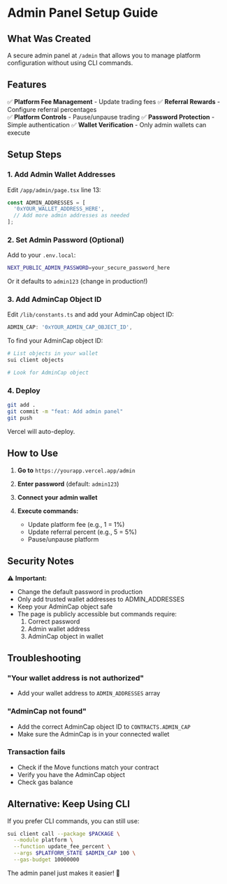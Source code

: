 # Admin Panel Setup Guide

## What Was Created

A secure admin panel at `/admin` that allows you to manage platform configuration without using CLI commands.

## Features

✅ **Platform Fee Management** - Update trading fees
✅ **Referral Rewards** - Configure referral percentages  
✅ **Platform Controls** - Pause/unpause trading
✅ **Password Protection** - Simple authentication
✅ **Wallet Verification** - Only admin wallets can execute

## Setup Steps

### 1. Add Admin Wallet Addresses

Edit `/app/admin/page.tsx` line 13:

```typescript
const ADMIN_ADDRESSES = [
  '0xYOUR_WALLET_ADDRESS_HERE',
  // Add more admin addresses as needed
];
```

### 2. Set Admin Password (Optional)

Add to your `.env.local`:

```bash
NEXT_PUBLIC_ADMIN_PASSWORD=your_secure_password_here
```

Or it defaults to `admin123` (change in production!)

### 3. Add AdminCap Object ID

Edit `/lib/constants.ts` and add your AdminCap object ID:

```typescript
ADMIN_CAP: '0xYOUR_ADMIN_CAP_OBJECT_ID',
```

To find your AdminCap object ID:
```bash
# List objects in your wallet
sui client objects

# Look for AdminCap object
```

### 4. Deploy

```bash
git add .
git commit -m "feat: Add admin panel"
git push
```

Vercel will auto-deploy.

## How to Use

1. **Go to** `https://yourapp.vercel.app/admin`

2. **Enter password** (default: `admin123`)

3. **Connect your admin wallet**

4. **Execute commands:**
   - Update platform fee (e.g., 1 = 1%)
   - Update referral percent (e.g., 5 = 5%)
   - Pause/unpause platform

## Security Notes

⚠️ **Important:**
- Change the default password in production
- Only add trusted wallet addresses to ADMIN_ADDRESSES
- Keep your AdminCap object safe
- The page is publicly accessible but commands require:
  1. Correct password
  2. Admin wallet address
  3. AdminCap object in wallet

## Troubleshooting

### "Your wallet address is not authorized"
- Add your wallet address to `ADMIN_ADDRESSES` array

### "AdminCap not found"
- Add the correct AdminCap object ID to `CONTRACTS.ADMIN_CAP`
- Make sure the AdminCap is in your connected wallet

### Transaction fails
- Check if the Move functions match your contract
- Verify you have the AdminCap object
- Check gas balance

## Alternative: Keep Using CLI

If you prefer CLI commands, you can still use:

```bash
sui client call --package $PACKAGE \
  --module platform \
  --function update_fee_percent \
  --args $PLATFORM_STATE $ADMIN_CAP 100 \
  --gas-budget 10000000
```

The admin panel just makes it easier! 🎉
